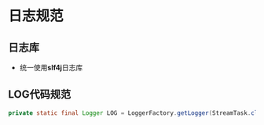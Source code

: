 # 日志规范

## 日志库
- 统一使用**slf4j**日志库

## LOG代码规范
```java
private static final Logger LOG = LoggerFactory.getLogger(StreamTask.class);
```
